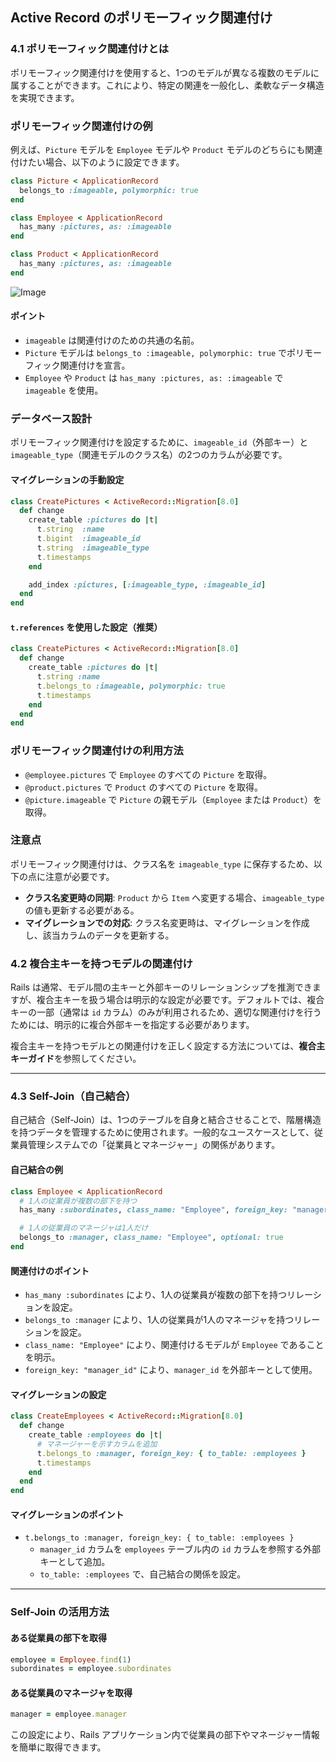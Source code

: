 ## Active Record のポリモーフィック関連付け

### 4.1 ポリモーフィック関連付けとは
ポリモーフィック関連付けを使用すると、1つのモデルが異なる複数のモデルに属することができます。これにより、特定の関連を一般化し、柔軟なデータ構造を実現できます。

### ポリモーフィック関連付けの例
例えば、`Picture` モデルを `Employee` モデルや `Product` モデルのどちらにも関連付けたい場合、以下のように設定できます。

```ruby
class Picture < ApplicationRecord
  belongs_to :imageable, polymorphic: true
end

class Employee < ApplicationRecord
  has_many :pictures, as: :imageable
end

class Product < ApplicationRecord
  has_many :pictures, as: :imageable
end
```

<img alt="Image" src="https://github.com/user-attachments/assets/a7609e5c-8693-4003-8da5-a1cc59ef8ccb" />

#### ポイント
- `imageable` は関連付けのための共通の名前。
- `Picture` モデルは `belongs_to :imageable, polymorphic: true` でポリモーフィック関連付けを宣言。
- `Employee` や `Product` は `has_many :pictures, as: :imageable` で `imageable` を使用。

### データベース設計
ポリモーフィック関連付けを設定するために、`imageable_id`（外部キー）と `imageable_type`（関連モデルのクラス名）の2つのカラムが必要です。

#### マイグレーションの手動設定
```ruby
class CreatePictures < ActiveRecord::Migration[8.0]
  def change
    create_table :pictures do |t|
      t.string  :name
      t.bigint  :imageable_id
      t.string  :imageable_type
      t.timestamps
    end

    add_index :pictures, [:imageable_type, :imageable_id]
  end
end
```

#### `t.references` を使用した設定（推奨）
```ruby
class CreatePictures < ActiveRecord::Migration[8.0]
  def change
    create_table :pictures do |t|
      t.string :name
      t.belongs_to :imageable, polymorphic: true
      t.timestamps
    end
  end
end
```

### ポリモーフィック関連付けの利用方法
- `@employee.pictures` で `Employee` のすべての `Picture` を取得。
- `@product.pictures` で `Product` のすべての `Picture` を取得。
- `@picture.imageable` で `Picture` の親モデル（`Employee` または `Product`）を取得。

### 注意点
ポリモーフィック関連付けは、クラス名を `imageable_type` に保存するため、以下の点に注意が必要です。
- **クラス名変更時の同期**: `Product` から `Item` へ変更する場合、`imageable_type` の値も更新する必要がある。
- **マイグレーションでの対応**: クラス名変更時は、マイグレーションを作成し、該当カラムのデータを更新する。

### 4.2 複合主キーを持つモデルの関連付け
Rails は通常、モデル間の主キーと外部キーのリレーションシップを推測できますが、複合主キーを扱う場合は明示的な設定が必要です。デフォルトでは、複合キーの一部（通常は `id` カラム）のみが利用されるため、適切な関連付けを行うためには、明示的に複合外部キーを指定する必要があります。

複合主キーを持つモデルとの関連付けを正しく設定する方法については、**複合主キーガイド**を参照してください。

---

### 4.3 Self-Join（自己結合）
自己結合（Self-Join）は、1つのテーブルを自身と結合させることで、階層構造を持つデータを管理するために使用されます。一般的なユースケースとして、従業員管理システムでの「従業員とマネージャー」の関係があります。

#### 自己結合の例
```ruby
class Employee < ApplicationRecord
  # 1人の従業員が複数の部下を持つ
  has_many :subordinates, class_name: "Employee", foreign_key: "manager_id"

  # 1人の従業員のマネージャは1人だけ
  belongs_to :manager, class_name: "Employee", optional: true
end
```

#### 関連付けのポイント
- `has_many :subordinates` により、1人の従業員が複数の部下を持つリレーションを設定。
- `belongs_to :manager` により、1人の従業員が1人のマネージャを持つリレーションを設定。
- `class_name: "Employee"` により、関連付けるモデルが `Employee` であることを明示。
- `foreign_key: "manager_id"` により、`manager_id` を外部キーとして使用。

#### マイグレーションの設定
```ruby
class CreateEmployees < ActiveRecord::Migration[8.0]
  def change
    create_table :employees do |t|
      # マネージャーを示すカラムを追加
      t.belongs_to :manager, foreign_key: { to_table: :employees }
      t.timestamps
    end
  end
end
```

#### マイグレーションのポイント
- `t.belongs_to :manager, foreign_key: { to_table: :employees }`
  - `manager_id` カラムを `employees` テーブル内の `id` カラムを参照する外部キーとして追加。
  - `to_table: :employees` で、自己結合の関係を設定。

---

### Self-Join の活用方法
#### ある従業員の部下を取得
```ruby
employee = Employee.find(1)
subordinates = employee.subordinates
```

#### ある従業員のマネージャを取得
```ruby
manager = employee.manager
```

この設定により、Rails アプリケーション内で従業員の部下やマネージャー情報を簡単に取得できます。


